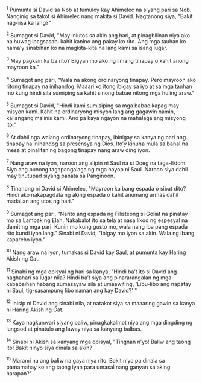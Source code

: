 <sup>1</sup>
Pumunta si David sa Nob at tumuloy kay Ahimelec na siyang pari sa Nob. Nanginig sa takot si Ahimelec nang makita si David. Nagtanong siya, "Bakit nag-iisa ka lang?" 

<sup>2</sup>
Sumagot si David, "May iniutos sa akin ang hari, at pinagbilinan niya ako na huwag ipagsasabi kahit kanino ang pakay ko rito. Ang mga tauhan ko namaʼy sinabihan ko na magkita-kita na lang kami sa isang lugar. 

<sup>3</sup>
May pagkain ka ba rito? Bigyan mo ako ng limang tinapay o kahit anong mayroon ka." 

<sup>4</sup>
Sumagot ang pari, "Wala na akong ordinaryong tinapay. Pero mayroon ako ritong tinapay na inihandog. Maaari ko itong ibigay sa iyo at sa mga tauhan mo kung hindi sila sumiping sa kahit sinong babae nitong mga huling araw." 

<sup>5</sup>
Sumagot si David, "Hindi kami sumisiping sa mga babae kapag may misyon kami. Kahit na ordinaryong misyon lang ang gagawin namin, kailangang malinis kami. Ano pa kaya ngayon na mahalaga ang misyong ito." 

<sup>6</sup>
At dahil nga walang ordinaryong tinapay, ibinigay sa kanya ng pari ang tinapay na inihandog sa presensya ng Dios. Itoʼy kinuha mula sa banal na mesa at pinalitan ng bagong tinapay nang araw ding iyon. 

<sup>7</sup>
Nang araw na iyon, naroon ang alipin ni Saul na si Doeg na taga-Edom. Siya ang punong tagapangalaga ng mga hayop ni Saul. Naroon siya dahil may tinutupad siyang panata sa Panginoon. 

<sup>8</sup>
Tinanong ni David si Ahimelec, "Mayroon ka bang espada o sibat dito? Hindi ako nakapagdala ng aking espada o kahit anumang armas dahil madalian ang utos ng hari." 

<sup>9</sup>
Sumagot ang pari, "Narito ang espada ng Filisteong si Goliat na pinatay mo sa Lambak ng Elah. Nakabalot ito sa tela at nasa likod ng espesyal na damit ng mga pari. Kunin mo kung gusto mo, wala nang iba pang espada rito kundi iyon lang." Sinabi ni David, "Ibigay mo iyon sa akin. Wala ng ibang kapareho iyon." 

<sup>10</sup>
Nang araw na iyon, tumakas si David kay Saul, at pumunta kay Haring Akish ng Gat. 

<sup>11</sup>
Sinabi ng mga opisyal ng hari sa kanya, "Hindi baʼt ito si David ang naghahari sa lugar nila? Hindi baʼt siya ang pinararangalan ng mga kababaihan habang sumasayaw sila at umaawit ng, 'Libu-libo ang napatay ni Saul, tig-sasampung libo naman ang kay David?' " 

<sup>12</sup>
Inisip ni David ang sinabi nila, at natakot siya sa maaaring gawin sa kanya ni Haring Akish ng Gat. 

<sup>13</sup>
Kaya nagkunwari siyang baliw, pinagkakalmot niya ang mga dingding ng lungsod at pinatulo ang laway niya sa kanyang balbas. 

<sup>14</sup>
Sinabi ni Akish sa kanyang mga opisyal, "Tingnan nʼyo! Baliw ang taong ito! Bakit ninyo siya dinala sa akin? 

<sup>15</sup>
Marami na ang baliw na gaya niya rito. Bakit nʼyo pa dinala sa pamamahay ko ang taong iyan para umasal nang ganyan sa aking harapan?"